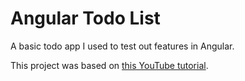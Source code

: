 # Angular Todo List
A basic todo app I used to test out features in Angular. 

This project was based on [this YouTube tutorial](https://www.youtube.com/watch?v=Fdf5aTYRW0E&t=2209s). 
